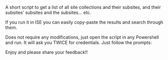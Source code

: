 A short script to get a list of all site collections and their subsites, and their subsites' subsites and the subsites... etc.

 

If you run it in ISE you can easily copy-paste the results and search through them.

Does not require any modifications, just open the script in any Powershell and run. It will ask you TWICE for credentials. Just follow the prompts:

 

 



 

 

 

Enjoy and please share your feedback!!
